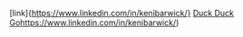 [link]{https://www.linkedin.com/in/kenibarwick/}
 [Duck Duck Go](https://www.linkedin.com/in/kenibarwick/)https://www.linkedin.com/in/kenibarwick/)
